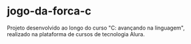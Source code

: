 # jogo-da-forca-c
Projeto desenvolvido ao longo do curso "C: avançando na linguagem", realizado na plataforma de cursos de tecnologia Alura.
